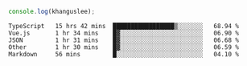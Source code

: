 ```js
console.log(khanguslee);
```

<!--START_SECTION:waka-->
```text
TypeScript   15 hrs 42 mins  █████████████████▒░░░░░░░   68.94 % 
Vue.js       1 hr 34 mins    █▓░░░░░░░░░░░░░░░░░░░░░░░   06.90 % 
JSON         1 hr 31 mins    █▓░░░░░░░░░░░░░░░░░░░░░░░   06.68 % 
Other        1 hr 30 mins    █▓░░░░░░░░░░░░░░░░░░░░░░░   06.59 % 
Markdown     56 mins         █░░░░░░░░░░░░░░░░░░░░░░░░   04.10 % 
```
<!--END_SECTION:waka-->

<!--
**khanguslee/khanguslee** is a ✨ _special_ ✨ repository because its `README.md` (this file) appears on your GitHub profile.

Here are some ideas to get you started:

- 🔭 I’m currently working on ...
- 🌱 I’m currently learning ...
- 👯 I’m looking to collaborate on ...
- 🤔 I’m looking for help with ...
- 💬 Ask me about ...
- 📫 How to reach me: ...
- 😄 Pronouns: ...
- ⚡ Fun fact: ...
-->
